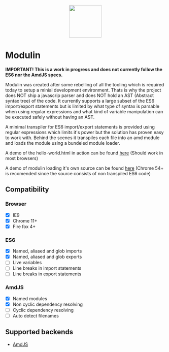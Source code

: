 <p align="center"><a><img width="102"src="https://github.com/RikardLegge/modulin/blob/master/resources/logo.png"></a></p>

# Modulin


__IMPORTANT! This is a work in progress and does not currently follow the ES6 nor the AmdJS specs.__

Modulin was created after some rebelling of all the tooling which is required today to setup a minial development environment. Thats is why the project does NOT ship a javascrip parser and does NOT hold an AST (Abstract syntax tree) of the code. It currently supports a large subset of the ES6 import/export statements but is limited by what type of syntax is parsable when using regular expressions and what kind of variable manipulation can be executed safely without having an AST. 

A minimal transpiler for ES6 import/export statements is provided using regular expressions which limits it's power but the solution has proven easy to work with. Behind the scenes it transpiles each file into an amd module and loads the module using a bundeled module loader.

A demo of the hello-world.html in action can be found [here](https://www.legge.se/modulin/hello-world.html "legge.se") (Should work in most browsers)

A demo of modulin loading it's own source can be found [here](https://www.legge.se/modulin/test-load-self.html "legge.se") (Chrome 54+ is recomended since the source consists of non transpiled ES6 code)

## Compatibility

### Browser
- [X] IE9
- [X] Chrome 11+
- [X] Fire fox 4+

### ES6 
- [x] Named, aliased and glob imports
- [x] Named, aliased and glob exports
- [ ] Live variables
- [ ] Line breaks in import statements
- [ ] Line breaks in export statements

### AmdJS
- [x] Named modules
- [x] Non cyclic dependency resolving
- [ ] Cyclic dependency resolving
- [ ] Auto detect filenames

## Supported backends
* [AmdJS](https://github.com/amdjs/amdjs-api/blob/master/AMD.md) 
